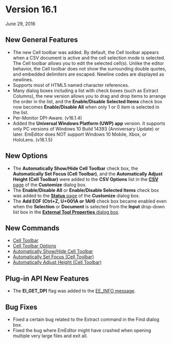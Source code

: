 # Version 16.1

June 29, 2016

## New General Features

- The new Cell toolbar was added. By default, the Cell toolbar appears when a CSV document is active and the cell selection mode is selected. The Cell toolbar allows you to edit the selected cell(s). Unlike the editor behavior, the Cell toolbar does not show the surrounding double quotes, and embedded delimiters are escaped. Newline codes are displayed as newlines.
- Supports most of HTML5 named character references.
- Many dialog boxes including a list with check boxes (such as Extract Columns), the new version allows you to drag and drop items to arrange the order in the list, and the **Enable/Disable Selected Items** check box now becomes **Enable/Disable All** when only 1 or 0 item is selected in the list.
- Per-Monitor DPI-Aware. (v16.1.4)
- Added the **Universal Windows Platform (UWP) app** version. It supports only PC versions of Windows 10 Build 14393 (Anniversary Update) or later. EmEditor does NOT support Windows 10 Mobile, Xbox, or HoloLens. (v16.1.5)

## New Options

- The **Automatically Show/Hide Cell Toolbar** check box, the **Automatically Set Focus (Cell Toolbar)**, and the **Automatically Adjust Height (Cell Toolbar)** were added to the **CSV Options** list in the [**CSV** page](../dlg/customize/csv/index) of the **Customize** dialog box.
- The **Enable/Disable All** or **Enable/Disable Selected Items** check box was added to the [**Status** page](../dlg/customize/status/index) of the **Customize** dialog box.
- The **Add EOF (Ctrl+Z, U+001A or 1AH)** check box became enabled even when the **Selection** or **Document** is selected from the **Input** drop-down list box in the [**External Tool Properties** dialog box](../dlg/tools/properties/index).

## New Commands

- [Cell Toolbar](../cmd/view/show_cell_bar)
- [Cell Toolbar Options](../cmd/view/cell_bar_options)
- [Automatically Show/Hide Cell Toolbar](../cmd/view/auto_show_hide_cell_bar)
- [Automatically Set Focus (Cell Toolbar)](../cmd/view/auto_set_focus)
- [Automatically Adjust Height (Cell Toolbar)](../cmd/view/auto_adjust_height)

## Plug-in API New Features

- The **EI\_GET\_DPI** flag was added to the [EE\_INFO message](../plugin/message/ee_info).

## Bug Fixes

- Fixed a certain bug related to the Extract command in the Find dialog box.
- Fixed the bug where EmEditor might have crashed when opening multiple very large files and exit all.